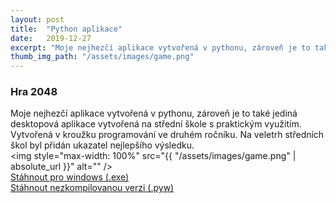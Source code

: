 ```yaml
---
layout: post
title:  "Python aplikace"
date:   2019-12-27
excerpt: "Moje nejhezčí aplikace vytvořená v pythonu, zároveň je to také jediná desktopová aplikace vytvořená na střední škole s praktickým využitím."
thumb_img_path: "/assets/images/game.png"
---
```


### Hra 2048
Moje nejhezčí aplikace vytvořená v pythonu, zároveň je to také jediná desktopová aplikace vytvořená na střední škole s praktickým využitím. Vytvořená v kroužku programování ve druhém ročníku. Na veletrh středních škol byl přidán ukazatel nejlepšího výsledku.  
<img style="max-width: 100%" src="{{ "/assets/images/game.png" | absolute_url }}" alt="" />  
[Stáhnout pro windows (.exe)](/assets/files/Hra2048.zip)  
[Stáhnout nezkompilovanou verzi (.pyw)](/assets/files/Hra2048.pyw)
